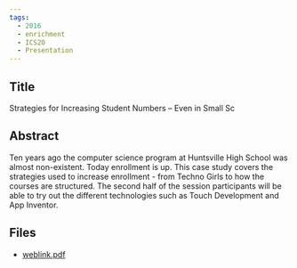 ```yaml
---
tags:
  - 2016
  - enrichment
  - ICS2O
  - Presentation
---
```

    
## Title

Strategies for Increasing Student Numbers – Even in Small Sc

## Abstract

Ten years ago the computer science program at Huntsville High School was almost non-existent.  Today enrollment is up.  This case study covers the strategies used to increase enrollment - from Techno Girls to how the courses are structured. The second half of the session participants will be able to try out the different technologies such as Touch Development and App Inventor.

## Files

- [weblink.pdf](https://www.russellgordon.ca/acse/cemc-cse-resources/resources/2016/Ian_McTavish/weblink.pdf)
